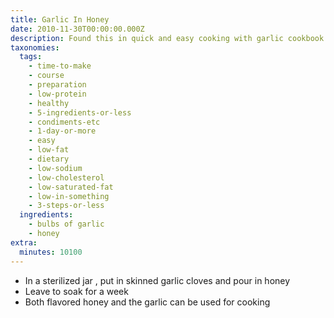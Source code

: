```yaml
---
title: Garlic In Honey
date: 2010-11-30T00:00:00.000Z
description: Found this in quick and easy cooking with garlic cookbook.
taxonomies:
  tags:
    - time-to-make
    - course
    - preparation
    - low-protein
    - healthy
    - 5-ingredients-or-less
    - condiments-etc
    - 1-day-or-more
    - easy
    - low-fat
    - dietary
    - low-sodium
    - low-cholesterol
    - low-saturated-fat
    - low-in-something
    - 3-steps-or-less
  ingredients:
    - bulbs of garlic
    - honey
extra:
  minutes: 10100
---
```

 - In a sterilized jar , put in skinned garlic cloves and pour in honey
 - Leave to soak for a week
 - Both flavored honey and the garlic can be used for cooking
